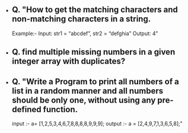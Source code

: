 - ## Q. "How to get the matching characters and non-matching characters in a string.
	Example:-
	Input: str1 = “abcdef”, str2 = “defghia”
	Output: 4"
	
- ## Q. find multiple missing numbers in a given integer array with duplicates?

- ## Q. "Write a Program to print all numbers of a list in a random manner and all numbers should be only one, without using any pre-defined function.
	input :- a= [1,2,5,3,4,6,7,8,8,8,8,9,9,9];
	output :- a = [2,4,9,7,1,3,6,5,8];"
